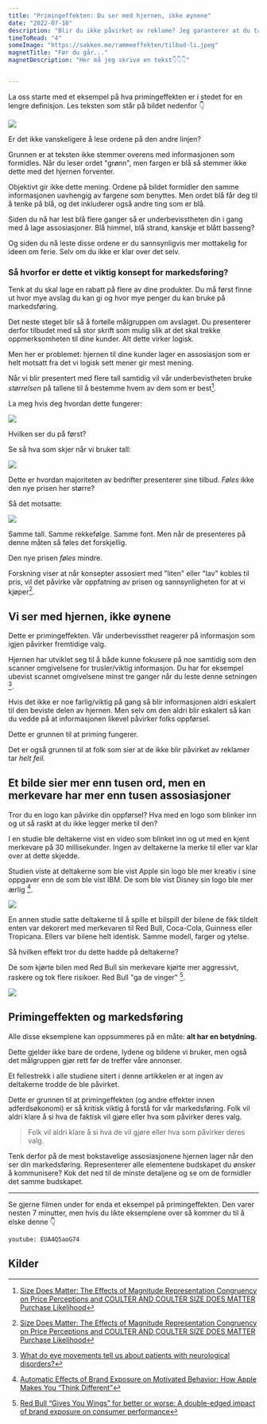 ```yaml
---
title: "Primingeffekten: Du ser med hjernen, ikke øynene"
date: "2022-07-18"
description: "Blir du ikke påvirket av reklame? Jeg garanterer at du tar *helt feil!*"
timeToRead: "4"
someImage: "https://sakken.me/rammeeffekten/tilbud-li.jpeg"
magnetTitle: "Før du går..."
magnetDescription: "Her må jeg skrive en tekst👇👇👇"


---
```


La oss starte med et eksempel på hva primingeffekten er i stedet for en lengre definisjon. Les teksten som står på bildet nedenfor 👇

![](../primingeffekten/stroop.jpeg)

Er det ikke vanskeligere å lese ordene på den andre linjen?

Grunnen er at teksten ikke stemmer overens med informasjonen som formidles. Når du leser ordet "grønn", men fargen er blå så stemmer ikke dette med det hjernen forventer. 

Objektivt gir ikke dette mening. Ordene på bildet formidler den samme informasjonen uavhengig av fargene som benyttes. Men ordet blå får deg til å tenke på blå, og det inkluderer også andre ting som er blå.

Siden du nå har lest blå flere ganger så er underbevisstheten din i gang med å lage assosiasjoner. Blå himmel, blå strand, kanskje et blått basseng?

Og siden du nå leste disse ordene er du sannsynligvis mer mottakelig for ideen om ferie. Selv om du ikke er klar over det selv.

### Så hvorfor er dette et viktig konsept for markedsføring? 

Tenk at du skal lage en rabatt på flere av dine produkter. Du må først finne ut hvor mye avslag du kan gi og hvor mye penger du kan bruke på markedsføring. 

Det neste steget blir så å fortelle målgruppen om avslaget. Du presenterer derfor tilbudet med så stor skrift som mulig slik at det skal trekke oppmerksomheten til dine kunder. Alt dette virker logisk. 

Men her er problemet: hjernen til dine kunder lager en assosiasjon som er helt motsatt fra det vi logisk sett mener gir mest mening. 

Når vi blir presentert med flere tall samtidig vil vår underbevistheten bruke *størrelsen* på tallene til å bestemme hvem av dem som er best[^1]. 

La meg hvis deg hvordan dette fungerer: 

![](../primingeffekten/liten_font.jpeg)

Hvilken ser du på først?

Se så hva som skjer når vi bruker tall: 

![](../primingeffekten/stor_font.jpeg)

Dette er hvordan majoriteten av bedrifter presenterer sine tilbud. *Føles* ikke den nye prisen her større? 

Så det motsatte: 

![](../primingeffekten/liten_pris.jpeg)

Samme tall. Samme rekkefølge. Samme font. Men når de presenteres på denne måten så føles det forskjellig. 

Den nye prisen *føles* mindre. 

Forskning viser at når konsepter assosiert med "liten" eller "lav" kobles til pris, vil det påvirke vår oppfatning av prisen og sannsynligheten for at vi kjøper[^1]. 

## Vi ser med hjernen, ikke øynene

Dette er primingeffekten. Vår underbevissthet reagerer på informasjon som igjen påvirker fremtidige valg. 

Hjernen har utviklet seg til å både kunne fokusere på noe samtidig som den scanner omgivelsene for trusler/viktig informasjon. Du har for eksempel ubevist scannet omgivelsene minst tre ganger når du leste denne setningen [^2]. 

Hvis det ikke er noe farlig/viktig på gang så blir informasjonen aldri eskalert til den beviste delen av hjernen. Men selv om den aldri blir eskalert så kan du vedde på at informasjonen likevel påvirker folks oppførsel. 

Dette er grunnen til at priming fungerer. 

Det er også grunnen til at folk som sier at de ikke blir påvirket av reklamer tar *helt* *feil*. 

## Et bilde sier mer enn tusen ord, men en merkevare har mer enn tusen assosiasjoner 

Tror du en logo kan påvirke din oppførsel? Hva med en logo som blinker inn og ut så raskt at du ikke legger merke til den? 

I en studie ble deltakerne vist en video som blinket inn og ut med en kjent merkevare på 30 millisekunder. Ingen av deltakerne la merke til eller var klar over at dette skjedde. 

Studien viste at deltakerne som ble vist Apple sin logo ble mer kreativ i sine oppgaver enn de som ble vist IBM. De som ble vist Disney sin logo ble mer ærlig [^3].

![](../primingeffekten/apple.jpeg)

En annen studie satte deltakerne til å spille et bilspill der bilene de fikk tildelt enten var dekorert med merkevaren til Red Bull, Coca-Cola, Guinness eller Tropicana. Ellers var bilene helt identisk. Samme modell, farger og ytelse. 

Så hvilken effekt tror du dette hadde på deltakerne? 

De som kjørte bilen med Red Bull sin merkevare kjørte mer aggressivt, raskere og tok flere risikoer. Red Bull "ga de vinger" [^4].

![](../primingeffekten/red-bull.png)

## Primingeffekten og markedsføring

Alle disse eksemplene kan oppsummeres på en måte: **alt har en betydning.**

Dette gjelder ikke bare de ordene, lydene og bildene vi bruker, men også det målgruppen gjør rett før de treffer våre annonser. 

Et fellestrekk i alle studiene sitert i denne artikkelen er at ingen av deltakerne trodde de ble påvirket. 

Dette er grunnen til at primingeffekten (og andre effekter innen adferdsøkonomi) er så kritisk viktig å forstå for vår markedsføring. Folk vil aldri klare å si hva de faktisk vil gjøre eller hva som påvirker deres valg. 

> Folk vil aldri klare å si hva de vil gjøre eller hva som påvirker deres valg. 

Tenk derfor på de mest bokstavelige assosiasjonene hjernen lager når den ser din markedsføring. Representerer alle elementene budskapet du ønsker å kommunisere? Kok det ned til de minste detaljene og se om de formidler det samme budskapet. 

---

Se gjerne filmen under for enda et eksempel på primingeffekten. Den varer nesten 7 minutter, men hvis du likte eksemplene over så kommer du til å elske denne 👇

`youtube: EUA4Q5aoG74`

## Kilder

[^1]: [Size Does Matter: The Effects of Magnitude Representation Congruency on Price Perceptions and COULTER AND COULTER SIZE DOES MATTER Purchase Likelihood](https://production.wordpress.uconn.edu/businessmarketing/wp-content/uploads/sites/724/2014/08/size-does-matter.pdf)
[^2]: [What do eye movements tell us about patients with neurological disorders?](https://www.ncbi.nlm.nih.gov/pmc/articles/PMC5790757/)
[^3]: [Automatic Effects of Brand Exposure on Motivated Behavior: How Apple Makes You “Think Different”](https://faculty.fuqua.duke.edu/~gavan/bio/GJF_articles/apple_ibm_jcr_08.pdf)
[^4]: [Red Bull “Gives You Wings” for better or worse: A double-edged impact of brand exposure on consumer performance](https://www.sciencedirect.com/science/article/abs/pii/S1057740810001257)

